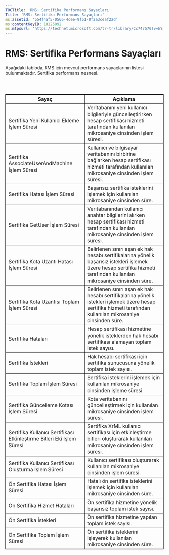 ```yaml
---
TOCTitle: 'RMS: Sertifika Performans Sayaçları'
Title: 'RMS: Sertifika Performans Sayaçları'
ms:assetid: '554f4af5-0566-4cee-9f51-0f2a3ceaf22d'
ms:contentKeyID: 18125092
ms:mtpsurl: 'https://technet.microsoft.com/tr-tr/library/Cc747570(v=WS.10)'
---
```


RMS: Sertifika Performans Sayaçları
===================================

Aşağıdaki tabloda, RMS için mevcut performans sayaçlarının listesi bulunmaktadır. Sertifika performans nesnesi.

###  

 
<table style="border:1px solid black;">
<colgroup>
<col width="50%" />
<col width="50%" />
</colgroup>
<thead>
<tr class="header">
<th style="border:1px solid black;" >Sayaç</th>
<th style="border:1px solid black;" >Açıklama</th>
</tr>
</thead>
<tbody>
<tr class="odd">
<td style="border:1px solid black;">Sertifika Yeni Kullanıcı Ekleme İşlem Süresi</td>
<td style="border:1px solid black;">Veritabanını yeni kullanıcı bilgileriyle güncelleştirirken hesap sertifikası hizmeti tarafından kullanılan mikrosaniye cinsinden işlem süresi.</td>
</tr>
<tr class="even">
<td style="border:1px solid black;">Sertifika AssociateUserAndMachine İşlem Süresi</td>
<td style="border:1px solid black;">Kullanıcı ve bilgisayar veritabanını birbirine bağlarken hesap sertifikası hizmeti tarafından kullanılan mikrosaniye cinsinden işlem süresi.</td>
</tr>
<tr class="odd">
<td style="border:1px solid black;">Sertifika Hatası İşlem Süresi</td>
<td style="border:1px solid black;">Başarısız sertifika isteklerini işlemek için kullanılan mikrosaniye cinsinden süre.</td>
</tr>
<tr class="even">
<td style="border:1px solid black;">Sertifika GetUser İşlem Süresi</td>
<td style="border:1px solid black;">Veritabanından kullanıcı anahtar bilgilerini alırken hesap sertifikası hizmeti tarafından kullanılan mikrosaniye cinsinden işlem süresi.</td>
</tr>
<tr class="odd">
<td style="border:1px solid black;">Sertifika Kota Uzantı Hatası İşlem Süresi</td>
<td style="border:1px solid black;">Belirlenen sınırı aşan ek hak hesabı sertifikalarına yönelik başarısız istekleri işlemek üzere hesap sertifika hizmeti tarafından kullanılan mikrosaniye cinsinden süre.</td>
</tr>
<tr class="even">
<td style="border:1px solid black;">Sertifika Kota Uzantısı Toplam İşlem Süresi</td>
<td style="border:1px solid black;">Belirlenen sınırı aşan ek hak hesabı sertifikalarına yönelik istekleri işlemek üzere hesap sertifika hizmeti tarafından kullanılan mikrosaniye cinsinden süre.</td>
</tr>
<tr class="odd">
<td style="border:1px solid black;">Sertifika Hataları</td>
<td style="border:1px solid black;">Hesap sertifikası hizmetine yönelik isteklerden hak hesabı sertifikası alamayan toplam istek sayısı.</td>
</tr>
<tr class="even">
<td style="border:1px solid black;">Sertifika İstekleri</td>
<td style="border:1px solid black;">Hak hesabı sertifikası için sertifika sunucusuna yönelik toplam istek sayısı.</td>
</tr>
<tr class="odd">
<td style="border:1px solid black;">Sertifika Toplam İşlem Süresi</td>
<td style="border:1px solid black;">Sertifika isteklerini işlemek için kullanılan mikrosaniye cinsinden işleme süresi.</td>
</tr>
<tr class="even">
<td style="border:1px solid black;">Sertifika Güncelleme Kotası İşlem Süresi</td>
<td style="border:1px solid black;">Kota veritabanını güncelleştirmek için kullanılan mikrosaniye cinsinden işlem süresi.</td>
</tr>
<tr class="odd">
<td style="border:1px solid black;">Sertifika Kullanıcı Sertifikası Etkinleştirme Bitleri Eki İşlem Süresi</td>
<td style="border:1px solid black;">Sertifika XrML kullanıcı sertifikası için etkinleştirme bitleri oluşturarak kullanılan mikrosaniye cinsinden işlem süresi.</td>
</tr>
<tr class="even">
<td style="border:1px solid black;">Sertifika Kullanıcı Sertifikası Oluşturma İşlem Süresi</td>
<td style="border:1px solid black;">Kullanıcı sertifikası oluşturarak kullanılan mikrosaniye cinsinden işlem süresi.</td>
</tr>
<tr class="odd">
<td style="border:1px solid black;">Ön Sertifika Hatası İşlem Süresi</td>
<td style="border:1px solid black;">Hatalı ön sertifika isteklerini işlemek için kullanılan mikrosaniye cinsinden süre.</td>
</tr>
<tr class="even">
<td style="border:1px solid black;">Ön Sertifika Hizmet Hataları</td>
<td style="border:1px solid black;">Ön sertifika hizmetine yönelik başarısız toplam istek sayısı.</td>
</tr>
<tr class="odd">
<td style="border:1px solid black;">Ön Sertifika İstekleri</td>
<td style="border:1px solid black;">Ön sertifika hizmetine yapılan toplam istek sayısı.</td>
</tr>
<tr class="even">
<td style="border:1px solid black;">Ön Sertifika Toplam İşlem Süresi</td>
<td style="border:1px solid black;">Ön sertifika isteklerini işleyerek kullanılan mikrosaniye cinsinden süre.</td>
</tr>
</tbody>
</table>
